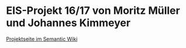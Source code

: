 # EIS-Projekt 16/17 von Moritz Müller und Johannes Kimmeyer


[Projektseite im Semantic Wiki](https://www.medieninformatik.th-koeln.de/w/EISWS1617MüllerKimmeyer)


